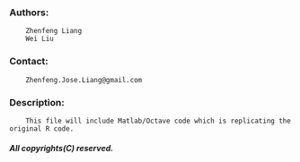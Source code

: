 ### Authors:
        Zhenfeng Liang
        Wei Liu

### Contact:
        Zhenfeng.Jose.Liang@gmail.com

### Description:
        This file will include Matlab/Octave code which is replicating the original R code.

##### All copyrights(C) reserved.


